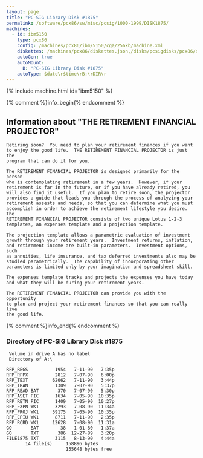 ```yaml
---
layout: page
title: "PC-SIG Library Disk #1875"
permalink: /software/pcx86/sw/misc/pcsig/1000-1999/DISK1875/
machines:
  - id: ibm5150
    type: pcx86
    config: /machines/pcx86/ibm/5150/cga/256kb/machine.xml
    diskettes: /machines/pcx86/diskettes.json,/disks/pcsigdisks/pcx86/diskettes.json
    autoGen: true
    autoMount:
      B: "PC-SIG Library Disk #1875"
    autoType: $date\r$time\rB:\rDIR\r
---
```


{% include machine.html id="ibm5150" %}

{% comment %}info_begin{% endcomment %}

## Information about "THE RETIREMENT FINANCIAL PROJECTOR"

    Retiring soon?  You need to plan your retirement finances if you want
    to enjoy the good life.  THE RETIREMENT FINANCIAL PROJECTOR is just the
    program that can do it for you.
    
    The RETIREMENT FINANCIAL PROJECTOR is designed primarily for the person
    who is contemplating retirement in a few years.  However, if your
    retirement is far in the future, or if you have already retired, you
    will also find it useful.  If you plan to retire soon, the projector
    provides a guide that leads you through the process of analyzing your
    retirement assests and needs, so that you can determine what you must
    accomplish in order to achieve the retirement lifestyle you desire. The
    RETIREMENT FINANCIAL PROJECTOR consists of two unique Lotus 1-2-3
    templates, an expenses template and a projection template.
    
    The projection template allows a parametric evaluation of investment
    growth through your retirement years.  Investment returns, inflation,
    and retirement income are built-in parameters.  Investment options, such
    as annuities, life insurance, and tax deferred investments also may be
    studied parametrically.  The capability of incorporating other
    parameters is limited only by your imagination and spreadsheet skill.
    
    The expenses template tracks and projects the expenses you have today
    and what they will be during your retirement years.
    
    The RETIREMENT FINANCIAL PROJECTOR can provide you with the opportunity
    to plan and project your retirement finances so that you can really live
    the good life.
{% comment %}info_end{% endcomment %}


### Directory of PC-SIG Library Disk #1875

     Volume in drive A has no label
     Directory of A:\

    RFP_REGS          1954   7-11-90   7:35p
    RFP_RFPX          2812   7-07-90   6:00p
    RFP_TEXT         62062   7-11-90   3:44p
    RFP_TRAN          1309   7-07-90   5:37p
    RFP_READ BAT       370   7-07-90   5:30p
    RFP_ASET PIC      1634   7-05-90  10:35p
    RFP_RETN PIC      1409   7-05-90  10:27p
    RFP_EXPN WK1      3293   7-08-90  11:34a
    RFP_PROJ WK1     59175   7-05-90  10:35p
    RFP_CPIU WK1      8711   7-11-90   2:35p
    RFP_RCRD WK1     12628   7-08-90  11:31a
    GO       BAT        38   1-01-80   1:37a
    GO       TXT       386  12-27-89   3:20p
    FILE1875 TXT      3115   8-13-90   4:44a
           14 file(s)     158896 bytes
                          155648 bytes free
